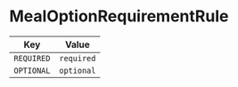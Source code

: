 # MealOptionRequirementRule

| Key | Value |
|-----|--------|
| `REQUIRED` | `required` |
| `OPTIONAL` | `optional` |
